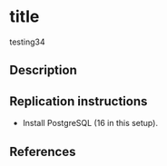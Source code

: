 # title

testing34

## Description

## Replication instructions

- Install PostgreSQL (16 in this setup).

## References
